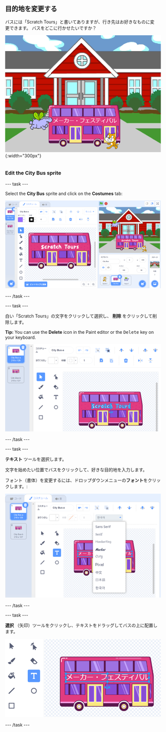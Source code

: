 ## 目的地を変更する

<div style="display: flex; flex-wrap: wrap">
<div style="flex-basis: 200px; flex-grow: 1; margin-right: 15px;">
バスには「Scratch Tours」と書いてありますが、行き先はお好きなものに変更できます。 バスをどこに行かせたいですか？  
</div>
<div>

![「メーカー・フェスティバル」の文字が表示されたバス。](images/maker-bus.png){:width="300px"}

</div>
</div>

### Edit the City Bus sprite

--- task ---

Select the **City Bus** sprite and click on the **Costumes** tab:

![ペイントエディタ上のコスチューム。](images/costumes-bus-sprite-highlighted.png)

--- /task ---

--- task ---

白い「Scratch Tours」の文字をクリックして選択し、 **削除** をクリックして削除します。

**Tip:** You can use the **Delete** icon in the Paint editor or the <kbd>Delete</kbd> key on your keyboard.

![The text on the Bus and the Delete icon highlighted.](images/bus-delete-text.png)

--- /task ---

--- task ---

**テキスト** ツールを選択します。

文字を始めたい位置でバスをクリックして、好きな目的地を入力します。

フォント（書体）を変更するには、ドロップダウンメニューの**フォント**をクリックします。:

![ペイントエディタの上部中央で選択された「フォント」メニュー。](images/bus-text-font.png)

--- /task ---

--- task ---

**選択** （矢印）ツールをクリックし、テキストをドラッグしてバスの上に配置します。

![The text on the Bus and the Select tool highlighted.](images/bus-destination-centered.png)

--- /task ---

